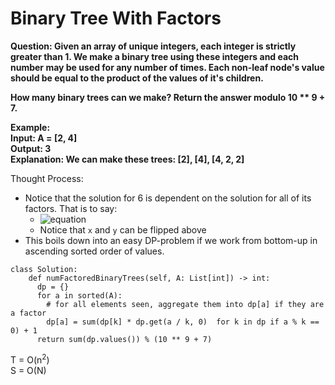 # Binary Tree With Factors

<b>Question: Given an array of unique integers, each integer is strictly greater than 1. We make a binary tree using these integers and each number may be used for any number of times. Each non-leaf node's value should be equal to the product of the values of it's children.

How many binary trees can we make?  Return the answer modulo 10 ** 9 + 7.<br>

Example:  
Input: A = [2, 4]  
Output: 3  
Explanation: We can make these trees: [2], [4], [4, 2, 2]  
</b>

Thought Process:
* Notice that the solution for 6 is dependent on the solution for all of its factors. That is to say:
  * ![equation](https://latex.codecogs.com/gif.latex?trees(v)=\Sigma_{x*y==v}trees(x)*trees(y))
  * Notice that `x` and `y` can be flipped above
* This boils down into an easy DP-problem if we work from bottom-up in ascending sorted order of values.
```
class Solution:
    def numFactoredBinaryTrees(self, A: List[int]) -> int:
      dp = {}
      for a in sorted(A):
        # for all elements seen, aggregate them into dp[a] if they are a factor
        dp[a] = sum(dp[k] * dp.get(a / k, 0)  for k in dp if a % k == 0) + 1
      return sum(dp.values()) % (10 ** 9 + 7)
```
T = O(n<sup>2</sup>)<br>
S = O(N)
